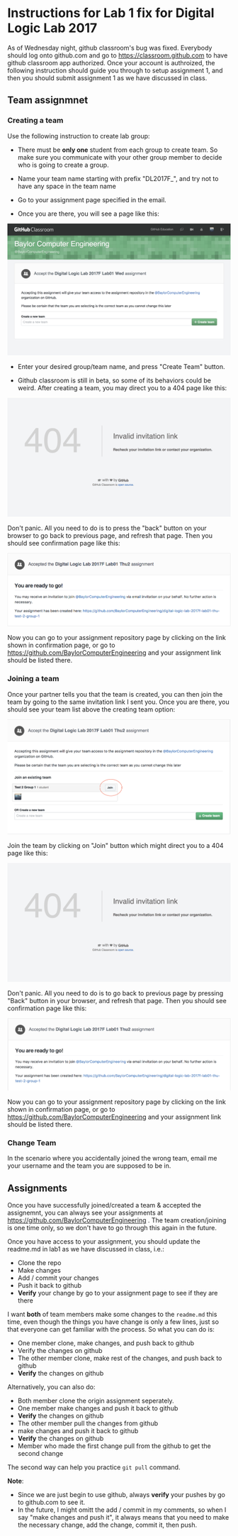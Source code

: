 # Instructions for Lab 1 fix for Digital Logic Lab 2017

As of Wednesday night, github classroom's bug was fixed. Everybody should log onto github.com and go to https://classroom.github.com 
to have github classroom app authorized. Once your account is authroized, the following instruction should guide you through to setup
assignment 1, and then you should submit assignment 1 as we have discussed in class.

## Team assignmnet

### Creating a team

Use the following instruction to create lab group:

  - There must be **only one** student from each group to create team.
    So make sure you communicate with your other group member to decide who is going to create a group.

  - Name your team name starting with prefix "DL2017F_", and try not to have any space in the team name

  - Go to your assignment page specified in the email.
    
  - Once you are there, you will see a page like this:
    
![accept assignment](pics/accept_assignment.png)
<!-- <img src="pics/accept_assignment.png">accept</img> -->

  - Enter your desired group/team name, and press "Create Team" button. 
 
  - Github classroom is still in beta, so some of its behaviors could be weird. After creating a team,
    you may direct you to a 404 page like this:
    
![invitation 404](pics/invitation_404.png)

Don't panic. All you need to do is to press the "back" button on your browser to go back to previous page,
and refresh that page. Then you should see confirmation page like this:
    
![invitation success](pics/invitation_success.png)

Now you can go to your assignment repository page by clicking on the link shown in confirmation page, or
go to https://github.com/BaylorComputerEngineering and your assignment link should be listed there.
       
### Joining a team

Once your partner tells you that the team is created, you can then join the team by going to the same
invitation link I sent you. Once you are there, you should see your team list above the creating team
option:

![Join team](pics/join_team_marked.png)

Join the team by clicking on "Join" button which might direct you to a 404 page like this:

![Join team 404](pics/invitation_404.png)

Don't panic. All you need to do is to go back to previous page by pressing "Back" button in your browser,
and refresh that page. Then you should see confirmation page like this:
    
![invitation success](pics/join_team_success.png)

Now you can go to your assignment repository page by clicking on the link shown in confirmation page, or
go to https://github.com/BaylorComputerEngineering and your assignment link should be listed there.

### Change Team

In the scenario where you accidentally joined the wrong team, email me your username and the team you are
supposed to be in.

## Assignments

Once you have successfully joined/created a team & accepted the assignemnt, you can always see your assignments
at https://github.com/BaylorComputerEngineering . The team creation/joining is one time only, so we don't
have to go through this again in the future.

Once you have access to your assignment, you should update the readme.md in lab1 as we have discussed in
class, i.e.:

- Clone the repo
- Make changes
- Add / commit your changes
- Push it back to github
- **Verify** your change by go to your assignment page to see if they are there

I want **both** of team members make some changes to the `readme.md` this time, even though the things you have 
change is only a few lines, just so that everyone can get familiar with the process. So what you can do is:

- One member clone, make changes, and push back to github
- Verify the changes on github
- The other member clone, make rest of the changes, and push back to github
- **Verify** the changes on github

Alternatively, you can also do:

- Both member clone the origin assignment seperately.
- One member make changes and push it back to github
- **Verify** the changes on github
- The other member pull the changes from github
- make changes and push it back to github 
- **Verify** the changes on github
- Member who made the first change pull from the github to get the second change

The second way can help you practice `git pull` command.

**Note**:
* Since we are just begin to use github, always **verify** your pushes by go to github.com to see it.
* In the future, I might omitt the add / commit in my comments, so when I say "make changes and push it", it
  always means that you need to make the necessary change, add the change, commit it, then push. 
